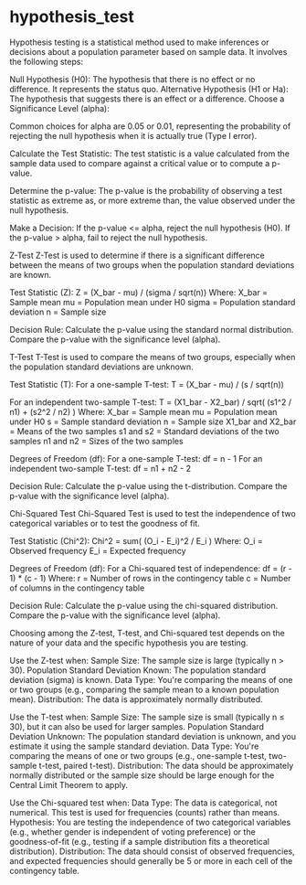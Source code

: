 # hypothesis_test

Hypothesis testing is a statistical method used to make inferences or decisions about a population parameter based on sample data. It involves the following steps:

Null Hypothesis (H0): The hypothesis that there is no effect or no difference. It represents the status quo.
Alternative Hypothesis (H1 or Ha): The hypothesis that suggests there is an effect or a difference.
Choose a Significance Level (alpha):

Common choices for alpha are 0.05 or 0.01, representing the probability of rejecting the null hypothesis when it is actually true (Type I error).

Calculate the Test Statistic:
The test statistic is a value calculated from the sample data used to compare against a critical value or to compute a p-value.

Determine the p-value:
The p-value is the probability of observing a test statistic as extreme as, or more extreme than, the value observed under the null hypothesis.

Make a Decision:
If the p-value <= alpha, reject the null hypothesis (H0).
If the p-value > alpha, fail to reject the null hypothesis.



Z-Test
Z-Test is used to determine if there is a significant difference between the means of two groups when the population standard deviations are known.

Test Statistic (Z):
Z = (X_bar - mu) / (sigma / sqrt(n))
Where:
X_bar = Sample mean
mu = Population mean under H0
sigma = Population standard deviation
n = Sample size

Decision Rule:
Calculate the p-value using the standard normal distribution.
Compare the p-value with the significance level (alpha).


T-Test
T-Test is used to compare the means of two groups, especially when the population standard deviations are unknown.

Test Statistic (T):
For a one-sample T-test:
T = (X_bar - mu) / (s / sqrt(n))

For an independent two-sample T-test:
T = (X1_bar - X2_bar) / sqrt( (s1^2 / n1) + (s2^2 / n2) )
Where:
X_bar = Sample mean
mu = Population mean under H0
s = Sample standard deviation
n = Sample size
X1_bar and X2_bar = Means of the two samples
s1 and s2 = Standard deviations of the two samples
n1 and n2 = Sizes of the two samples

Degrees of Freedom (df):
For a one-sample T-test:
df = n - 1
For an independent two-sample T-test:
df = n1 + n2 - 2

Decision Rule:
Calculate the p-value using the t-distribution.
Compare the p-value with the significance level (alpha).

Chi-Squared Test
Chi-Squared Test is used to test the independence of two categorical variables or to test the goodness of fit.

Test Statistic (Chi^2):
Chi^2 = sum( (O_i - E_i)^2 / E_i )
Where:
O_i = Observed frequency
E_i = Expected frequency

Degrees of Freedom (df):
For a Chi-squared test of independence:
df = (r - 1) * (c - 1)
Where:
r = Number of rows in the contingency table
c = Number of columns in the contingency table

Decision Rule:
Calculate the p-value using the chi-squared distribution.
Compare the p-value with the significance level (alpha).


Choosing among the Z-test, T-test, and Chi-squared test depends on the nature of your data and the specific hypothesis you are testing. 

Use the Z-test when:
Sample Size: The sample size is large (typically n > 30).
Population Standard Deviation Known: The population standard deviation (sigma) is known.
Data Type: You're comparing the means of one or two groups (e.g., comparing the sample mean to a known population mean).
Distribution: The data is approximately normally distributed.

Use the T-test when:
Sample Size: The sample size is small (typically n ≤ 30), but it can also be used for larger samples.
Population Standard Deviation Unknown: The population standard deviation is unknown, and you estimate it using the sample standard deviation.
Data Type: You're comparing the means of one or two groups (e.g., one-sample t-test, two-sample t-test, paired t-test).
Distribution: The data should be approximately normally distributed or the sample size should be large enough for the Central Limit Theorem to apply.

Use the Chi-squared test when:
Data Type: The data is categorical, not numerical. This test is used for frequencies (counts) rather than means.
Hypothesis: You are testing the independence of two categorical variables (e.g., whether gender is independent of voting preference) or the goodness-of-fit (e.g., testing if a sample distribution fits a theoretical distribution).
Distribution: The data should consist of observed frequencies, and expected frequencies should generally be 5 or more in each cell of the contingency table.
